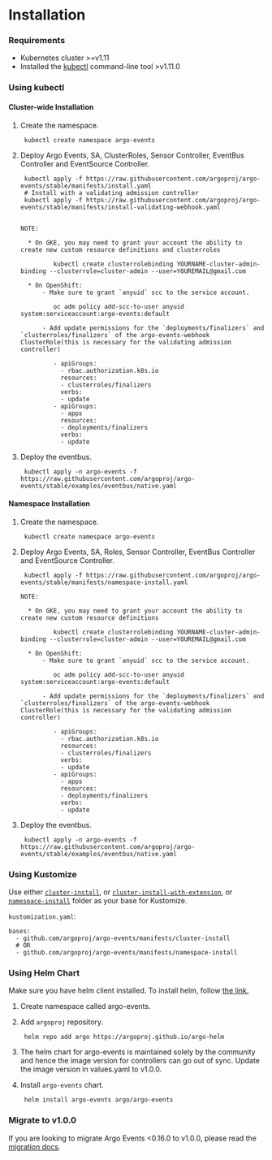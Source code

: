 # Installation

### Requirements

* Kubernetes cluster >=v1.11
* Installed the [kubectl](https://kubernetes.io/docs/tasks/tools/install-kubectl/) command-line tool >v1.11.0

### Using kubectl

#### Cluster-wide Installation

1. Create the namespace.

        kubectl create namespace argo-events

2. Deploy Argo Events, SA, ClusterRoles, Sensor Controller, EventBus Controller and EventSource Controller.

        kubectl apply -f https://raw.githubusercontent.com/argoproj/argo-events/stable/manifests/install.yaml
        # Install with a validating admission controller
        kubectl apply -f https://raw.githubusercontent.com/argoproj/argo-events/stable/manifests/install-validating-webhook.yaml


       NOTE:

         * On GKE, you may need to grant your account the ability to create new custom resource definitions and clusterroles

                kubectl create clusterrolebinding YOURNAME-cluster-admin-binding --clusterrole=cluster-admin --user=YOUREMAIL@gmail.com

         * On OpenShift:
             - Make sure to grant `anyuid` scc to the service account.

                oc adm policy add-scc-to-user anyuid system:serviceaccount:argo-events:default

             - Add update permissions for the `deployments/finalizers` and `clusterroles/finalizers` of the argo-events-webhook ClusterRole(this is necessary for the validating admission controller)

                - apiGroups:
                  - rbac.authorization.k8s.io
                  resources:
                  - clusterroles/finalizers
                  verbs:
                  - update
                - apiGroups:
                  - apps
                  resources:
                  - deployments/finalizers
                  verbs:
                  - update


3. Deploy the eventbus.

        kubectl apply -n argo-events -f https://raw.githubusercontent.com/argoproj/argo-events/stable/examples/eventbus/native.yaml

#### Namespace Installation

1. Create the namespace.

        kubectl create namespace argo-events

2. Deploy Argo Events, SA, Roles, Sensor Controller, EventBus Controller and EventSource Controller.

        kubectl apply -f https://raw.githubusercontent.com/argoproj/argo-events/stable/manifests/namespace-install.yaml

       NOTE:

         * On GKE, you may need to grant your account the ability to create new custom resource definitions

                kubectl create clusterrolebinding YOURNAME-cluster-admin-binding --clusterrole=cluster-admin --user=YOUREMAIL@gmail.com

         * On OpenShift:
             - Make sure to grant `anyuid` scc to the service account.

                oc adm policy add-scc-to-user anyuid system:serviceaccount:argo-events:default

             - Add update permissions for the `deployments/finalizers` and `clusterroles/finalizers` of the argo-events-webhook ClusterRole(this is necessary for the validating admission controller)

                - apiGroups:
                  - rbac.authorization.k8s.io
                  resources:
                  - clusterroles/finalizers
                  verbs:
                  - update
                - apiGroups:
                  - apps
                  resources:
                  - deployments/finalizers
                  verbs:
                  - update

3. Deploy the eventbus.

        kubectl apply -n argo-events -f https://raw.githubusercontent.com/argoproj/argo-events/stable/examples/eventbus/native.yaml


### Using Kustomize

Use either [`cluster-install`](https://github.com/argoproj/argo-events/tree/stable/manifests/cluster-install), or [`cluster-install-with-extension`](https://github.com/argoproj/argo-events/tree/stable/manifests/cluster-install-with-extension), or [`namespace-install`](https://github.com/argoproj/argo-events/tree/stable/manifests/namespace-install) folder as your base for Kustomize.

`kustomization.yaml`:

    bases:
      - github.com/argoproj/argo-events/manifests/cluster-install
      # OR
      - github.com/argoproj/argo-events/manifests/namespace-install

### Using Helm Chart

Make sure you have helm client installed. To install helm, follow <a href="https://docs.helm.sh/using_helm/">the link.</a>

1. Create namespace called argo-events.

1. Add `argoproj` repository.

        helm repo add argo https://argoproj.github.io/argo-helm

1. The helm chart for argo-events is maintained solely by the community and hence the image version for controllers can go out of sync.
   Update the image version in values.yaml to v1.0.0.

1. Install `argo-events` chart.

        helm install argo-events argo/argo-events

### Migrate to v1.0.0

If you are looking to migrate Argo Events <0.16.0 to v1.0.0, please read the [migration docs](https://github.com/argoproj/argo-events/wiki/Migration-path-for-v0.17.0).
